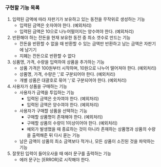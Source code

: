 ### 구현할 기능 목록
1. 입력된 금액에 따라 자판기가 보유하고 있는 동전을 무작위로 생성하는 기능
    - 입력된 금액은 숫자여야 한다. (예외처리)
    - 입력된 금액은 10으로 나누어떨어지는 양수여야 한다. (예외처리)
2. 반환해야 하는 잔돈을 현재 보유한 동전 중 최소 갯수로 만드는 기능
    - 잔돈을 반환할 수 없을 때 반환할 수 있는 금액만 반환하고 남는 금액은 자판기에 남기기
    - 지폐는 잔돈으로 반환할 수 없다
3. 싱품명, 가격, 수량을 입력하여 상품을 추가하는 기능
    - 상품 가격은 100원부터 시작하며, 10원으로 나누어 떨어져야 한다. (예외처리)
    - 상품명, 가격, 수량은 ','로 구분되어야 한다. (예외처리)
    - 개별 상품은 대괄호로 묶어 ';'로 구분되어야 한다. (예외처리)
4. 사용자가 상품을 구매하는 기능
    - 사용자가 금액을 투입하는 기능
      - 입력된 금액은 숫자여야 한다. (예외처리)
      - 입력된 금액은 양수여야 한다. (예외처리)
    - 사용자가 구매할 상품을 선택하는 기능
        - 구매할 상품명이 존재해야 한다. (예외처리)
        - 구매할 상품의 수량이 1이상이어야 한다. (예외처리)
        - 예외가 발생했을 때 종료하는 것이 아니라 존재하는 상품명과 상품의 수량을 출력해준 뒤 다시 묻는 기능
    - 남은 금액이 상품의 최소 금액보다 적거나, 모든 상품이 소진된 것을 파악하는 기능
5. 잘못된 입력이 들어오사을 때 에러 문구를 출력하는 기능
    - 에러 문구는 [ERROR]로 시작해야 한다.